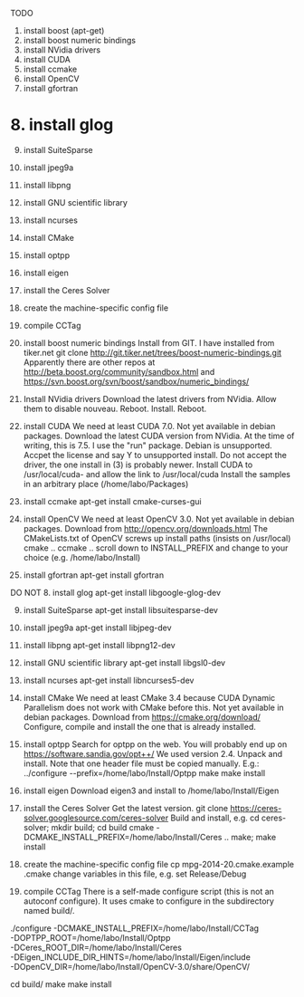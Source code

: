 TODO

1. install boost (apt-get)
2. install boost numeric bindings
3. install NVidia drivers
4. install CUDA
5. install ccmake
6. install OpenCV
7. install gfortran
# 8. install glog
9. install SuiteSparse
10. install jpeg9a
11. install libpng
12. install GNU scientific library
13. install ncurses
14. install CMake
15. install optpp
16. install eigen
17. install the Ceres Solver
18. create the machine-specific config file
19. compile CCTag

2. install boost numeric bindings
Install from GIT. I have installed from tiker.net
	git clone http://git.tiker.net/trees/boost-numeric-bindings.git
Apparently there are other repos at
	http://beta.boost.org/community/sandbox.html
and	https://svn.boost.org/svn/boost/sandbox/numeric_bindings/

3. Install NVidia drivers
Download the latest drivers from NVidia. Allow them to disable nouveau.
Reboot. Install. Reboot.

4. install CUDA
We need at least CUDA 7.0. Not yet available in debian packages.
Download the latest CUDA version from NVidia. At the time of writing, this
is 7.5. I use the "run" package.
Debian is unsupported. Accpet the license and say Y to unsupported install.
Do not accept the driver, the one install in (3) is probably newer.
Install CUDA to /usr/local/cuda-<version> and allow the link to /usr/local/cuda
Install the samples in an arbitrary place (/home/labo/Packages)

5. install ccmake
apt-get install cmake-curses-gui

6. install OpenCV
We need at least OpenCV 3.0. Not yet available in debian packages.
Download from http://opencv.org/downloads.html
The CMakeLists.txt of OpenCV screws up install paths (insists on /usr/local)
cmake ..
ccmake ..
scroll down to INSTALL_PREFIX and change to your choice (e.g. /home/labo/Install)

7. install gfortran
apt-get install gfortran

DO NOT 8. install glog apt-get install libgoogle-glog-dev

9. install SuiteSparse
apt-get install libsuitesparse-dev

10. install jpeg9a
apt-get install libjpeg-dev

11. install libpng
apt-get install libpng12-dev

12. install GNU scientific library
apt-get install libgsl0-dev

13. install ncurses
apt-get install libncurses5-dev

14. install CMake
We need at least CMake 3.4 because CUDA Dynamic Parallelism does not
work with CMake before this. Not yet available in debian packages.
Download from https://cmake.org/download/
Configure, compile and install the one that is already installed.

15. install optpp
Search for optpp on the web. You will probably end up on https://software.sandia.gov/opt++/
We used version 2.4. Unpack and install. Note that one header file must be
copied manually. E.g.:
	../configure --prefix=/home/labo/Install/Optpp
	make
	make install

16. install eigen
Download eigen3 and install to
/home/labo/Install/Eigen

17. install the Ceres Solver
Get the latest version.
git clone https://ceres-solver.googlesource.com/ceres-solver
Build and install, e.g.
    cd ceres-solver; mkdir build; cd build
    cmake -DCMAKE_INSTALL_PREFIX=/home/labo/Install/Ceres ..
    make; make install

18. create the machine-specific config file
cp mpg-2014-20.cmake.example <hostname>.cmake
change variables in this file, e.g. set Release/Debug

19. compile CCTag
There is a self-made configure script (this is not an autoconf
configure). It uses cmake to configure in the subdirectory named
build/<current-git-branch>.

./configure -DCMAKE_INSTALL_PREFIX=/home/labo/Install/CCTag \
-DOPTPP_ROOT=/home/labo/Install/Optpp \
-DCeres_ROOT_DIR=/home/labo/Install/Ceres \
-DEigen_INCLUDE_DIR_HINTS=/home/labo/Install/Eigen/include \
-DOpenCV_DIR=/home/labo/Install/OpenCV-3.0/share/OpenCV/

cd build/<current-git-branch>
make
make install
